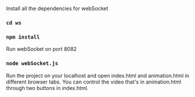 Install all the dependencies for webSocket
### `cd ws`
### `npm install`

Run webSocket on port 8082
### `node webSocket.js`

Run the project on your localhost and open index.html and animation.html in different browser tabs.
You can control the video that's in animation.html through two buttons in index.html.
